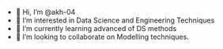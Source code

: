 - 👋 Hi, I’m @akh-04
- 👀 I’m interested in Data Science and Engineering Techniques
- 🌱 I’m currently learning advanced of DS methods
- 💞️ I’m looking to collaborate on Modelling techniques.

<!---
akh-04/akh-04 is a ✨ special ✨ repository because its `README.md` (this file) appears on your GitHub profile.
You can click the Preview link to take a look at your changes.
--->
